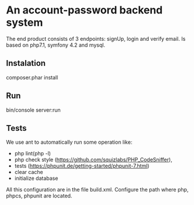 # An account-password backend system

The end product consists of 3 endpoints: signUp, login and verify email.
Is based on php7.1, symfony 4.2 and mysql. 


## Instalation 
composer.phar install 

## Run 
bin/console server:run


## Tests
We use ant to automatically run some operation like:
 * php lint(php -l) 
 * php check style (https://github.com/squizlabs/PHP_CodeSniffer), 
 * tests (https://phpunit.de/getting-started/phpunit-7.html)
 * clear cache
 * initialize database
  
All this configuration are in the file build.xml. 
Configure the path where php, phpcs, phpunit are located.


